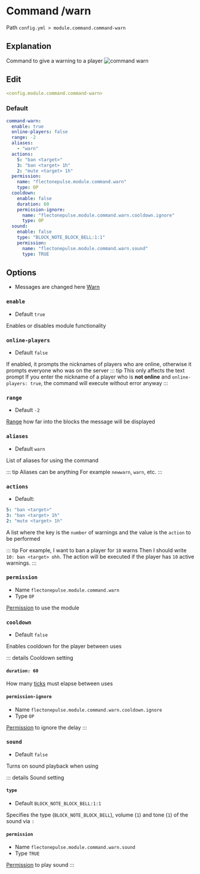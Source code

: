 # Command /warn
Path `config.yml > module.command.command-warn`

## Explanation
Command to give a warning to a player
![command warn](/commandwarn.png)

## Edit
```yaml
<config.module.command.command-warn>
```

### Default
```yaml
command-warn:
  enable: true
  online-players: false
  range: -2
  aliases:
    - "warn"
  actions:
    5: "ban <target>"
    3: "ban <target> 1h"
    2: "mute <target> 1h"
  permission:
    name: "flectonepulse.module.command.warn"
    type: OP
  cooldown:
    enable: false
    duration: 60
    permission-ignore:
      name: "flectonepulse.module.command.warn.cooldown.ignore"
      type: OP
  sound:
    enable: false
    type: "BLOCK_NOTE_BLOCK_BELL:1:1"
    permission:
      name: "flectonepulse.module.command.warn.sound"
      type: TRUE
```

## Options

- Messages are changed here [Warn](/en/messages/ru_ru/module/command/command-warn/)

### `enable`
- Default `true`

Enables or disables module functionality

### `online-players`
- Default `false`

If enabled, it prompts the nicknames of players who are online, otherwise it prompts everyone who was on the server
::: tip This only affects the text prompt
If you enter the nickname of a player who is **not online** and `online-players: true`, the command will execute without error anyway
:::

### `range`
- Default `-2`

[Range](#range-types) how far into the blocks the message will be displayed

### `aliases`
- Default `warn`

List of aliases for using the command

::: tip Aliases can be anything
For example `newwarn`, `warn`, etc.
:::

### `actions`
- Default:
```yaml
5: "ban <target>"
3: "ban <target> 1h"
2: "mute <target> 1h"
```

A list where the key is the `number` of warnings and the value is the `action` to be performed

::: tip For example, I want to ban a player for `10` warns
Then I should write `10: ban <target> ohh`. The action will be executed if the player has `10` active warnings.
:::

### `permission`
- Name `flectonepulse.module.command.warn`
- Type `OP`

[Permission](/en/config/module/#explanation) to use the module

### `cooldown`
- Default `false`

Enables cooldown for the player between uses

::: details Cooldown setting
#### `duration: 60`

How many [ticks](https://minecraft.wiki/w/Tick) must elapse between uses

#### `permission-ignore`
- Name `flectonepulse.module.command.warn.cooldown.ignore`
- Type `OP`

[Permission](/en/config/module/#explanation) to ignore the delay
:::

### `sound`
- Default `false`

Turns on sound playback when using

::: details Sound setting
#### `type`
- Default `BLOCK_NOTE_BLOCK_BELL:1:1`

Specifies the type (`BLOCK_NOTE_BLOCK_BELL`), volume (`1`) and tone (`1`) of the sound via `:`

#### `permission`
- Name `flectonepulse.module.command.warn.sound`
- Type `TRUE`

[Permission](/en/config/module/#explanation) to play sound
:::

<!--@include: @/en/parts/range.md-->